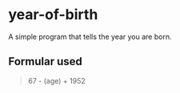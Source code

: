 # year-of-birth
A simple program that tells the year you are born.

<h2>Formular used</h2>
<blockquote>67 - (age) + 1952</blockquote>
